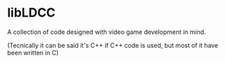 # libLDCC
A collection of code designed with video game development in mind.

(Tecnically it can be said it's C++ if C++ code is used, but most of it have been written in C)
